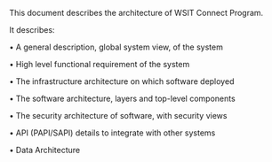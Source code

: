 This document describes the architecture of WSIT Connect Program.

It describes:

• A general description, global system view, of the system

• High level functional requirement of the system

• The infrastructure architecture on which software deployed

• The software architecture, layers and top-level components

• The security architecture of software, with security views

• API (PAPI/SAPI) details to integrate with other systems

• Data Architecture